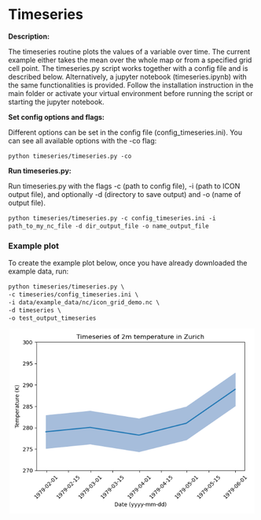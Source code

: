 # Timeseries
**Description:**

The timeseries routine plots the values of a variable over time. The current example either takes the mean over the whole map or from a specified grid cell point. The timeseries.py script works together with a config file and is described below. Alternatively, a jupyter notebook (timeseries.ipynb) with the same functionalities is provided. Follow the installation instruction in the main folder or activate your virtual environment before running the script or starting the jupyter notebook.

**Set config options and flags:**

Different options can be set in the config file (config_timeseries.ini). You can see all available options with the -co flag:

    python timeseries/timeseries.py -co

**Run timeseries.py:**

Run timeseries.py with the flags -c (path to config file), -i (path to ICON output file),
and optionally -d (directory to save output) and -o (name of output file).

    python timeseries/timeseries.py -c config_timeseries.ini -i path_to_my_nc_file -d dir_output_file -o name_output_file


### Example plot

To create the example plot below, once you have already downloaded the example data, run:

    python timeseries/timeseries.py \
    -c timeseries/config_timeseries.ini \
    -i data/example_data/nc/icon_grid_demo.nc \
    -d timeseries \
    -o test_output_timeseries

<p align="center">
<img src=timeseries_example.png width="500"/>
</p>
